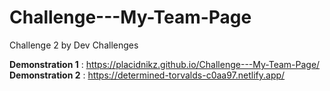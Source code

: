 # Challenge---My-Team-Page
Challenge 2 by Dev Challenges

<b>Demonstration 1</b> : https://placidnikz.github.io/Challenge---My-Team-Page/
<b>Demonstration 2</b> : https://determined-torvalds-c0aa97.netlify.app/
